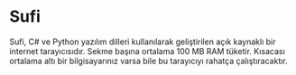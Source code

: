 # Sufi
Sufi, C# ve Python yazılım dilleri kullanılarak geliştirilen açık kaynaklı bir internet tarayıcısıdır. Sekme başına ortalama 100 MB RAM tüketir. Kısacası ortalama altı bir bilgisayarınız varsa bile bu tarayıcıyı rahatça çalıştıracaktır.
